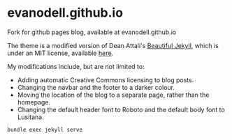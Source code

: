 # evanodell.github.io
Fork for github pages blog, available at evanodell.github.io

The theme is a modified version of Dean Attali's [Beautiful Jekyll](https://github.com/daattali/beautiful-jekyll), which is  under an MIT license, available [here](https://github.com/EvanOdell/evanodell.github.io/blob/master/theme/LICENSE).

My modifications include, but are not limited to:
 * Adding automatic Creative Commons licensing to blog posts.
 * Changing the navbar and the footer to a darker colour.
 * Moving the location of the blog to a separate page, rather than the homepage.
 * Changing the default header font to Roboto and the default body font to Lusitana.

```
bundle exec jekyll serve
```
